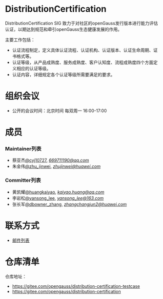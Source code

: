 # DistributionCertification
DistributionCertification SIG 致力于对社区的openGauss发行版本进行能力评估认证，以期达到规范和牵引openGauss生态健康发展的作用。

主要工作包括：

* 认证流程制定，定义具体认证流程、认证机构、认证版本、认证生命周期、证书格式等。
* 认证等级，从产品成熟度、服务成熟度、客户认知度、流程成熟度四个方面定义相应的认证等级。
* 认证内容，详细规定各个认证等级所需要满足的要求。

# 组织会议

- 公开的会议时间：北京时间 每双周一 16:00-17:00

# 成员

### Maintainer列表

- 蔡亚杰[@cyj10727](https://gitee.com/cyj10727), *[669711190@qq.com](mailto:669711190@qq.com)*
- 朱金伟[@zhu_jinwei](https://gitee.com/zhu_jinwei), *[zhujinwei@huawei.com](mailto:zhujinwei@huawei.com)*


### Committer列表

- 黄凯耀[@huangkaiyao](https://gitee.com/huangkaiyao), *[kaiyao.huang@qq.com](mailto:kaiyao.huang@qq.com)*
- 李岩松[@yansong_lee](https://gitee.com/yansong_lee), *[yansong_lee@163.com](mailto:yansong_lee@163.com)*
- 张长军[@dbowner_zhang](https://gitee.com/dbowner_zhang), *[zhangchangjun2@huawei.com](mailto:zhangchangjun2@huawei.com)*

# 联系方式

- [邮件列表](https://mailweb.opengauss.org/postorius/lists/distributioncertification.opengauss.org/)

# 仓库清单

仓库地址：

- https://gitee.com/opengauss/distribution-certification-testcase
- https://gitee.com/opengauss/distribution-certification